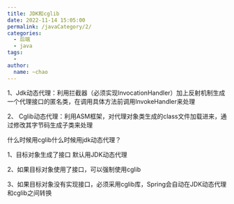 ```yaml
---
title: JDK和cglib
date: 2022-11-14 15:05:00
permalink: /javaCategory/2/
categories:
  - 后端
  - java
tags:
  - 
author: 
  name: ~chao
---
```

1、Jdk动态代理：利用拦截器（必须实现InvocationHandler）加上反射机制生成一个代理接口的匿名类，在调用具体方法前调用InvokeHandler来处理

2、 Cglib动态代理：利用ASM框架，对代理对象类生成的class文件加载进来，通过修改其字节码生成子类来处理

什么时候用cglib什么时候用jdk动态代理？

1、目标对象生成了接口 默认用JDK动态代理

2、如果目标对象使用了接口，可以强制使用cglib

3、如果目标对象没有实现接口，必须采用cglib库，Spring会自动在JDK动态代理和cglib之间转换
